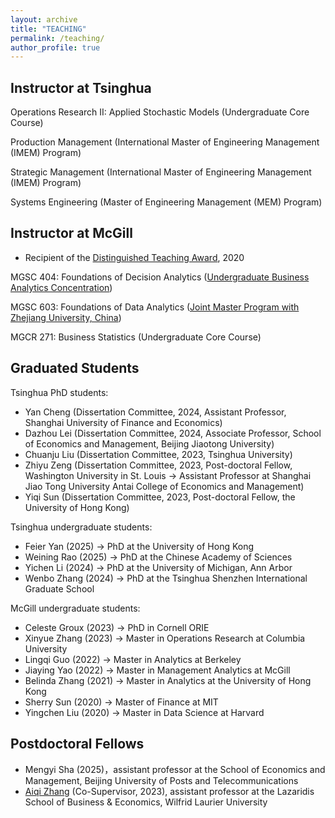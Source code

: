```yaml
---
layout: archive
title: "TEACHING"
permalink: /teaching/
author_profile: true
---
```


Instructor at Tsinghua 
---
Operations Research II: Applied Stochastic Models (Undergraduate Core Course)

Production Management (International Master of Engineering Management (IMEM) Program)

Strategic Management (International Master of Engineering Management (IMEM) Program)

Systems Engineering (Master of Engineering Management (MEM) Program)

Instructor at McGill 
---
  *  Recipient of the [Distinguished Teaching Award](https://www.mcgill.ca/channels/channels/news/desautels-professors-celebrated-their-teaching-excellence-323094), 2020   

MGSC 404: Foundations of Decision Analytics ([Undergraduate Business Analytics Concentration](https://www.mcgill.ca/desautels/programs/bcom/academics/course-information/concentrations/business-analytics))

​MGSC 603: Foundations of Data Analytics ([Joint Master Program with Zhejiang University, China](https://www.mcgill.ca/desautels/programs/bcom/academics/course-information/concentrations/business-analytics))

MGCR 271: Business Statistics (Undergraduate Core Course)

 
Graduated Students
---
Tsinghua PhD students:
* Yan Cheng (Dissertation Committee, 2024, Assistant Professor, Shanghai University of Finance and Economics)
* Dazhou Lei (Dissertation Committee, 2024, Associate Professor, School of Economics and Management, Beijing Jiaotong University)
* Chuanju Liu (Dissertation Committee, 2023, Tsinghua University)
* Zhiyu Zeng (Dissertation Committee, 2023, Post-doctoral Fellow, Washington University in St. Louis -> Assistant Professor at Shanghai Jiao Tong University Antai College of Economics and Management)
* Yiqi Sun (Dissertation Committee, 2023, Post-doctoral Fellow, the University of Hong Kong)

Tsinghua undergraduate students:
* Feier Yan (2025) -> PhD at the University of Hong Kong
* Weining Rao (2025) -> PhD at the Chinese Academy of Sciences
* Yichen Li (2024) -> PhD at the University of Michigan, Ann Arbor
* Wenbo Zhang (2024) -> PhD at the Tsinghua Shenzhen International Graduate School


McGill undergraduate students:
* Celeste Groux (2023) -> PhD in Cornell ORIE
* Xinyue Zhang (2023) -> Master in Operations Research at Columbia University
* Lingqi Guo (2022) -> Master in Analytics at Berkeley
* Jiaying Yao (2022) -> Master in Management Analytics at McGill
* Belinda Zhang (2021) -> Master in Analytics at the University of Hong Kong
* Sherry Sun (2020) -> Master of Finance at MIT
* Yingchen Liu (2020) -> Master in Data Science at Harvard

Postdoctoral Fellows
---
* Mengyi Sha (2025)，assistant professor at the School of Economics and Management, Beijing University of Posts and Telecommunications
* [Aiqi Zhang](https://sites.google.com/view/aqzhang) (Co-Supervisor, 2023), assistant professor at the Lazaridis School of Business & Economics, Wilfrid Laurier University





